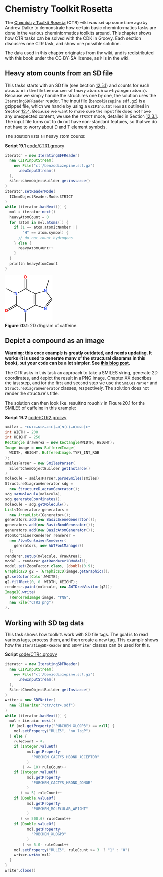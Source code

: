 # Chemistry Toolkit Rosetta

The [Chemistry Toolkit Rosetta](https://ctr.fandom.com/wiki/Chemistry_Toolkit_Rosetta_Wiki) (CTR) wiki was set up some time ago by Andrew Dalke to
demonstrate how certain basic cheminformatics tasks are done in the various cheminformatics toolkits around.
This chapter shows how CTR tasks can be solved with the CDK in Groovy. Each section discusses one CTR task,
and show one possible solution.

The data used in this chapter originates from the wiki, and is redistributed with this book under the
CC-BY-SA license, as it is in the wiki.

## Heavy atom counts from an SD file

This tasks starts with an SD file (see Section [12.5.1](io.md#sec:sdfiles)) and counts for each structure in the file
the number of <a name="tp1">heavy atoms</a> (non-hydrogen atoms). Because we simply handle the structures one by one,
the solution uses the `IteratingSDFReader` reader. The input file (`benzodiazepine.sdf.gz`) is a
gzipped file, which we handle by using a `GZIPInputStream` as outlined in Section [12.4](io.md#sec:gzip).
Because we want to make sure the input file does not have any unexpected content, we use the `STRICT`
mode, detailed in Section [12.3.1](io.md#sec:readingModes). The input file turns out to do not have non-standard
features, so that we do not have to worry about D and T element symbols.

The solution lists all heavy atom counts:

**<a name="script:CTR1">Script 19.1</a>** [code/CTR1.groovy](code/CTR1.code.md)
```groovy
iterator = new IteratingSDFReader(
  new GZIPInputStream(
    new File("ctr/benzodiazepine.sdf.gz")
      .newInputStream()
  ),
  SilentChemObjectBuilder.getInstance()
)
iterator.setReaderMode(
  IChemObjectReader.Mode.STRICT
)
while (iterator.hasNext()) {
  mol = iterator.next()
  heavyAtomCount = 0
  for (atom in mol.atoms()) {
    if (1 == atom.atomicNumber ||
        "H" == atom.symbol) {
      // do not count hydrogens
    } else {
      heavyAtomCount++
    }
  }
  println heavyAtomCount
}
```

![](images/generated/CTR2.png) <br />
**Figure 20.1**: 2D diagram of caffeine.

## Depict a compound as an image

**Warning: this code example is greatly outdated, and needs updating. It works (it is used
to generate many of the structural diagrams in this book), but your code can be a lot simpler.
See [this blog post](https://github.com/cdk/cdk/wiki/Toolkit-Rosetta).**

The CTR asks in this task an approach to take a SMILES string, generate 2D coordinates, and depict the result
in a PNG image. Chapter XX describes the last step, and for the first and second step
we use the `SmilesParser` and `StructureDiagramGenerator` classes, respectively.
The solution does not render the structure's title.

The solution can then look like, resulting roughly in Figure 20.1 for the SMILES of
caffeine in this example:

**<a name="script:CTR2">Script 19.2</a>** [code/CTR2.groovy](code/CTR2.code.md)
```groovy
smiles = "CN1C=NC2=C1C(=O)N(C(=O)N2C)C"
int WIDTH = 200
int HEIGHT = 250
Rectangle drawArea = new Rectangle(WIDTH, HEIGHT);
Image image = new BufferedImage(
  WIDTH, HEIGHT, BufferedImage.TYPE_INT_RGB
);
smilesParser = new SmilesParser(
  SilentChemObjectBuilder.getInstance()
)
molecule = smilesParser.parseSmiles(smiles)
StructureDiagramGenerator sdg =
  new StructureDiagramGenerator();
sdg.setMolecule(molecule);
sdg.generateCoordinates();
molecule = sdg.getMolecule();
List<IGenerator> generators =
  new ArrayList<IGenerator>();
generators.add(new BasicSceneGenerator());
generators.add(new BasicBondGenerator());
generators.add(new BasicAtomGenerator());
AtomContainerRenderer renderer =
  new AtomContainerRenderer(
    generators, new AWTFontManager()
  );
renderer.setup(molecule, drawArea);
model = renderer.getRenderer2DModel();
model.set(ZoomFactor.class, (double)0.9);
Graphics2D g2 = (Graphics2D)image.getGraphics();
g2.setColor(Color.WHITE);
g2.fillRect(0, 0, WIDTH, HEIGHT);
renderer.paint(molecule, new AWTDrawVisitor(g2));
ImageIO.write(
  (RenderedImage)image, "PNG",
  new File("CTR2.png")
);
```

<a name="sec:ctr4"></a>
## Working with SD tag data

This task shows how toolkits work with SD file tags. The goal is to read various tags, process
them, and then create a new tag. This example shows how the `IteratingSDFReader` and
`SDFWriter` classes can be used for this.

**Script** [code/CTR4.groovy](code/CTR4.code.md)
```groovy
iterator = new IteratingSDFReader(
  new GZIPInputStream(
    new File("ctr/benzodiazepine.sdf.gz")
      .newInputStream()
  ),
  SilentChemObjectBuilder.getInstance()
)
writer = new SDFWriter(
  new FileWriter("ctr/ctr4.sdf")
)
while (iterator.hasNext()) {
  mol = iterator.next()
  if (mol.getProperty("PUBCHEM_XLOGP3") == null) {
    mol.setProperty("RULE5", "no logP")
  } else {
    ruleCount = 0;
    if (Integer.valueOf(
          mol.getProperty(
            "PUBCHEM_CACTVS_HBOND_ACCEPTOR"
          )
        ) <= 10) ruleCount++
    if (Integer.valueOf(
          mol.getProperty(
            "PUBCHEM_CACTVS_HBOND_DONOR"
          )
       ) <= 5) ruleCount++
    if (Double.valueOf(
          mol.getProperty(
            "PUBCHEM_MOLECULAR_WEIGHT"
          )
       ) <= 500.0) ruleCount++
    if (Double.valueOf(
          mol.getProperty(
            "PUBCHEM_XLOGP3"
          )
        ) <= 5.0) ruleCount++
    mol.setProperty("RULE5", ruleCount >= 3  ? "1" : "0")
    writer.write(mol)
  }
}
writer.close()
```
